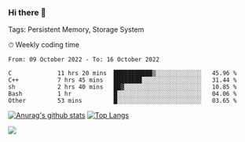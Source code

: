 ### Hi there 👋

Tags: Persistent Memory, Storage System

<!--

[![Anurag's github stats](https://github-readme-stats.vercel.app/api?username=wwyf)](https://github.com/anuraghazra/github-readme-stats)

[![Anurag's github stats](https://github-readme-stats.vercel.app/api?username=wwyf&count_private=true)](https://github.com/anuraghazra/github-readme-stats)


[![Top Langs](https://github-readme-stats.vercel.app/api/top-langs/?username=wwyf&count_private=true&&hide=jupyter%20notebook,html)](https://github.com/anuraghazra/github-readme-stats)



-->


⏱ Weekly coding time

<!--START_SECTION:waka-->

```text
From: 09 October 2022 - To: 16 October 2022

C             11 hrs 20 mins  ███████████▒░░░░░░░░░░░░░   45.96 %
C++           7 hrs 45 mins   ████████░░░░░░░░░░░░░░░░░   31.44 %
sh            2 hrs 40 mins   ██▓░░░░░░░░░░░░░░░░░░░░░░   10.85 %
Bash          1 hr            █░░░░░░░░░░░░░░░░░░░░░░░░   04.06 %
Other         53 mins         █░░░░░░░░░░░░░░░░░░░░░░░░   03.65 %
```

<!--END_SECTION:waka-->



[![Anurag's github stats](https://github-readme-stats.vercel.app/api?username=wwyf&count_private=true&show_icons=true&hide_border=true)](https://github.com/anuraghazra/github-readme-stats) [![Top Langs](https://github-readme-stats.vercel.app/api/top-langs/?username=wwyf&count_private=true&hide=jupyter%20notebook,html,OpenEdge%20ABL&langs_count=10&layout=compact&hide_border=true)](https://github.com/anuraghazra/github-readme-stats)

<!--

[![willianrod's wakatime stats](https://github-readme-stats.vercel.app/api/wakatime?username=wwyf)](https://github.com/anuraghazra/github-readme-stats)


-->

![](https://hit.yhype.me/github/profile?user_id=23121291)
